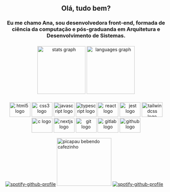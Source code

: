 <h2 align="center">Olá, tudo bem?</h2>
<h3 align="center">Eu me chamo Ana, sou desenvolvedora front-end, formada de ciência da computação e pós-graduanda em Arquitetura e Desenvolvimento de Sistemas.</h3>

###
<div align="center">
  <img src="https://github-readme-stats.vercel.app/api?hide_title=false&hide_rank=false&show_icons=true&include_all_commits=true&count_private=true&disable_animations=false&theme=dracula&locale=pt-br&hide_border=false&username=alofrrr" height="150" alt="stats graph"  />
  <img src="https://github-readme-stats.vercel.app/api/top-langs?locale=pt-br&hide_title=false&layout=compact&card_width=320&langs_count=5&theme=dracula&hide_border=false&username=alofrrr" height="150" alt="languages graph"  />
</div>

###
<div align="center">
  <img src="https://cdn.jsdelivr.net/gh/devicons/devicon/icons/html5/html5-original.svg" height="46" width="65" alt="html5 logo"  />
  <img src="https://cdn.jsdelivr.net/gh/devicons/devicon/icons/css3/css3-original.svg" height="46" width="65" alt="css3 logo"  />
  <img src="https://cdn.jsdelivr.net/gh/devicons/devicon/icons/javascript/javascript-original.svg" height="46" width="65" alt="javascript logo"  />
  <img src="https://cdn.jsdelivr.net/gh/devicons/devicon/icons/typescript/typescript-original.svg" height="46" width="65" alt="typescript logo"  />
  <img src="https://cdn.jsdelivr.net/gh/devicons/devicon/icons/react/react-original.svg" height="46" width="65" alt="react logo"  />
  <img src="https://cdn.jsdelivr.net/gh/devicons/devicon/icons/jest/jest-plain.svg" height="46" width="65" alt="jest logo"  />
  <img src="https://cdn.jsdelivr.net/gh/devicons/devicon/icons/tailwindcss/tailwindcss-original-wordmark.svg" height="46" width="65" alt="tailwindcss logo"  />
  <img src="https://cdn.jsdelivr.net/gh/devicons/devicon/icons/c/c-original.svg" height="46" width="65" alt="c logo"  />
  <img src="https://cdn.jsdelivr.net/gh/devicons/devicon/icons/nextjs/nextjs-original.svg" height="46" width="65" alt="nextjs logo"  />
  <img src="https://cdn.jsdelivr.net/gh/devicons/devicon/icons/git/git-original.svg" height="46" width="65" alt="git logo"  />
  <img src="https://cdn.jsdelivr.net/gh/devicons/devicon/icons/gitlab/gitlab-original.svg" height="46" width="65" alt="gitlab logo"  />
  <img src="https://cdn.jsdelivr.net/gh/devicons/devicon/icons/github/github-original.svg" height="46" width="65" alt="github logo"  />
</div>

[![spotify-github-profile](https://spotify-github-profile.kittinanx.com/api/view?uid=21r2m7lynhuym3ccifqdwl5wi&cover_image=true&theme=default&show_offline=false&background_color=121212&interchange=false&bar_color=53b14f&bar_color_cover=true)](https://spotify-github-profile.kittinanx.com/api/view?uid=21r2m7lynhuym3ccifqdwl5wi&redirect=true)
<img src="https://i.pinimg.com/originals/89/c2/e5/89c2e58a1b6c95a20c29b7fad3787034.jpg" height="150" width="170" alt="picapau bebendo cafezinho"  />
[![spotify-github-profile](https://spotify-github-profile.kittinanx.com/api/view?uid=21r2m7lynhuym3ccifqdwl5wi&cover_image=true&theme=default&show_offline=false&background_color=121212&interchange=false&bar_color=53b14f&bar_color_cover=true)](https://spotify-github-profile.kittinanx.com/api/view?uid=21r2m7lynhuym3ccifqdwl5wi&redirect=true)

